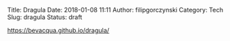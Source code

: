 Title: Dragula
Date: 2018-01-08 11:11
Author: filipgorczynski
Category: Tech
Slug: dragula
Status: draft

https://bevacqua.github.io/dragula/
